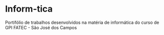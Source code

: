 # Inform-tica
Portifólio de trabalhos desenvolvidos na matéria de informática do curso de GPI FATEC - São José dos Campos
